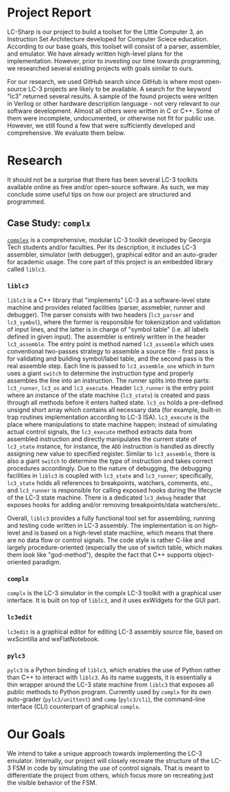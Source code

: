 # Project Report
LC-Sharp is our project to build a toolset for the Little Computer 3, an Instruction Set Architecture developed for Computer Sciece education. According to our base goals, this toolset will consist of a parser, assembler, and emulator. We have already written high-level plans for the implementation. However, prior to investing our time towards programming, we researched several existing projects with goals similar to ours.

For our research, we used GitHub search since GitHub is where most open-source LC-3 projects are likely to be available. A search for the keyword "lc3" returned several results. A sample of the found projects were written in Verilog or other hardware description language - not very relevant to our software development. Almost all others were written in C or C++. Some of them were incomplete, undocumented, or otherwise not fit for public use. However, we still found a few that were sufficiently developed and comprehensive. We evaluate them below.

# Research

It should not be a surprise that there has been several LC-3 toolkits available online as free and/or open-source software. As such, we may conclude some useful tips on how our project are structured and programmed.

## Case Study: `complx`

[`complex`](https://github.com/TricksterGuy/complx) is a comprehensive, modular LC-3 toolkit developed by Georgia Tech students and/or faculties. Per its description, it includes LC-3 assembler, simulator (with debugger), graphical editor and an auto-grader for academic usage. The core part of this project is an embedded library called `liblc3`.

### `liblc3`

`liblc3` is a C++ library that "implements" LC-3 as a software-level state machine and provides related facilities (parser, assmebler, runner and debugger). 
The parser consists with two headers (`lc3_parser` and `lc3_symbol`), where the former is responsible for tokenization and validation of input lines, and the latter is in charge of "symbol table" (i.e. all labels defined in given input). 
The assembler is entirely written in the header `lc3_assemble`. The entry point is method named `lc3_assemble` which uses conventional two-passes strategy to assemble a source file - first pass is for validating and building symbol/label table, and the second pass is the real assemble step. Each line is passed to `lc3_assemble_one` which in turn uses a giant `switch` to determine the instruction type and properly assembles the line into an instruction. 
The runner splits into three parts: `lc3_runner`, `lc3_os` and `lc3_execute`. Header `lc3_runner` is the entry point where an instance of the state machine (`lc3_state`) is created and pass through all methods before it enters halted state. `lc3_os` holds a pre-defined unsignd short array which contains all necessary data (for example, built-in trap routines implementation according to LC-3 ISA). `lc3_execute` is the place where manipulations to state machine happen; instead of simulating actual control signals, the `lc3_execute` method extracts data from assembled instruction and directly manipulates the current state of `lc3_state` instance, for instance, the `ADD` instruction is handled as directly assigning new value to specified register. Similar to `lc3_assemble`, there is also a giant `switch` to determine the type of instruction and takes correct procedures accordingly. 
Due to the nature of debugging, the debugging facilities in `liblc3` is coupled with `lc3_state` and `lc3_runner`; specifically, `lc3_state` holds all references to breakpoints, watchers, comments, etc., and `lc3_runner` is responsible for calling exposed hooks during the lifecycle of the LC-3 state machine. There is a dedicated `lc3_debug` header that exposes hooks for adding and/or removing breakpoints/data watchers/etc..

Overall, `liblc3` provides a fully functional tool set for assembling, running and testing code written in LC-3 assembly. The implementation is on high-level and is based on a high-level state machine, which means that there are no data flow or control signals. The code style is rather C-like and largely procedure-oriented (especially the use of switch table, which makes them look like "god-method"), despite the fact that C++ supports object-oriented paradigm. 

### `complx`

`complx` is the LC-3 simulator in the complx LC-3 toolkit with a graphical user interface. It is built on top of `liblc3`, and it uses exWidgets for the GUI part.

### `lc3edit`

`lc3edit` is a graphical editor for editing LC-3 assembly source file, based on wxScintilla and wxFlatNotebook.

### `pylc3`

`pylc3` is a Python binding of `liblc3`, which enables the use of Python rather than C++ to interact with `liblc3`. As its name suggests, it is essentially a thin wrapper around the LC-3 state machine from `liblc3` that exposes all public methods to Python program. 
Currently used by `complx` for its own auto-grader (`pylc3/unittest`) and `comp` (`pylc3/cli`), the command-line interface (CLI) counterpart of graphical `complx`.

# Our Goals
We intend to take a unique approach towards implementing the LC-3 emulator. Internally, our project will closely recreate the structure of the LC-3 FSM in code by simulating the use of control signals. That is meant to differentiate the project from others, which focus more on recreating just the visible behavior of the FSM.
